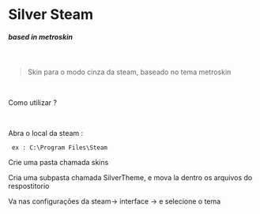 # Silver Steam
##### based in metroskin

<br>

> Skin para o modo cinza da steam, baseado no tema metroskin

<br>

<p> Como utilizar ?<p>

<br>

<p> Abra o local da steam : </p>
<code> ex : C:\Program Files\Steam </code>

<br>

<p>Crie uma pasta chamada skins</p>
<p>Cria uma subpasta chamada SilverTheme, e mova la dentro os arquivos do respostitorio<p>

<p>Va nas configurações da steam-> interface -> e selecione o tema </p>

